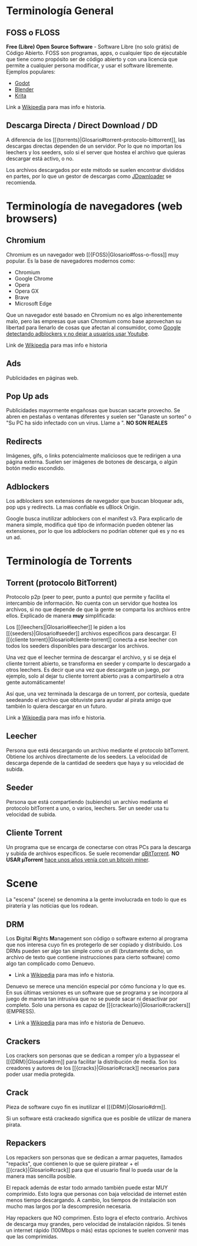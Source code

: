 # Terminología General

## FOSS o FLOSS
**Free (Libre) Open Source Software** - Software Libre (no solo grátis) de Código Abierto. FOSS son programas, apps, o cualquier tipo de ejecutable que tiene como propósito ser de código abierto y con una licencia que permite a cualquier persona modificar, y usar el software libremente. Ejemplos populares:

- [Godot](https://godotengine.org/)
- [Blender](https://www.blender.org/)
- [Krita](https://krita.org/es/)

Link a [Wikipedia](https://es.wikipedia.org/wiki/Software_libre_y_de_c%C3%B3digo_abierto) para mas info e historia.

## Descarga Directa / Direct Download / DD

A diferencia de los [[{torrents}|Glosario#torrent-protocolo-bittorrent]], las descargas directas dependen de un servidor. Por lo que no importan los leechers y los seeders, solo si el server que hostea el archivo que quieras descargar está activo, o no.

Los archivos descargados por este método se suelen encontrar divididos en partes, por lo que un gestor de descargas como [JDownloader](https://jdownloader.org/es/download/index) se recomienda.

# Terminología de navegadores (web browsers)

## Chromium

Chromium es un navegador web [[{FOSS}|Glosario#foss-o-floss]] muy popular. Es la base de navegadores modernos como:

- Chromium
- Google Chrome
- Opera
- Opera GX
- Brave
- Microsoft Edge

Que un navegador esté basado en Chromium no es algo inherentemente malo, pero las empresas que usan Chromium como base aprovechan su libertad para llenarlo de cosas que afectan al consumidor, como [Google detectando adblockers y no dejar a usuarios usar Youtube](https://www.genbeta.com/actualidad/youtube-limita-ver-videos-a-que-tengan-adblock-e-internet-estalla-esto-que-aparece-bloqueas-anuncios).

Link de [Wikipedia](https://es.wikipedia.org/wiki/Chromium_(navegador)) para mas info e historia

## Ads

Publicidades en páginas web.

## Pop Up ads

Publicidades mayormente engañosas que buscan sacarte provecho. Se abren en pestañas o ventanas diferentes y suelen ser "Ganaste un sorteo" o "Su PC ha sido infectado con un virus. Llame a ". **NO SON REALES**

## Redirects

Imágenes, gifs, o links potencialmente maliciosos que te redirigen a una página externa. Suelen ser imágenes de botones de descarga, o algún botón medio escondido.

## Adblockers

Los adblockers son extensiones de navegador que buscan bloquear ads, pop ups y redirects. La mas confiable es uBlock Origin.

Google busca inutilizar adblockers con el manifest v3. Para explicarlo de manera simple, modifica qué tipo de información pueden obtener las extensiones, por lo que los adblockers no podrían obtener qué es y no es un ad.


# Terminología de Torrents

## Torrent (protocolo BitTorrent)

Protocolo p2p (peer to peer, punto a punto) que permite y facilita el intercambio de información. No cuenta con un servidor que hostea los archivos, si no que depende de que la gente se comparta los archivos entre ellos. Explicado de manera **muy** simplificada:

Los [[{leechers]|Glosario#leecher]] le piden a los [[{seeders}|Glosario#seeder]] archivos específicos para descargar. El [[{cliente torrent}|Glosario#cliente-torrent]] conecta a ese leecher con todos los seeders disponibles para descargar los archivos.

Una vez que el leecher termina de descargar el archivo, y si se deja el cliente torrent abierto, se transforma en seeder y comparte lo descargado a otros leechers. Es decir que una vez que descargaste un juego, por ejemplo, solo al dejar tu cliente torrent abierto ¡vas a compartírselo a otra gente automáticamente!

Así que, una vez terminada la descarga de un torrent, por cortesía, quedate seedeando el archivo que obtuviste para ayudar al pirata amigo que también lo quiera descargar en un futuro.

Link a [Wikipedia](https://es.wikipedia.org/wiki/BitTorrent) para mas info e historia.


## Leecher

Persona que está descargando un archivo mediante el protocolo bitTorrent. Obtiene los archivos directamente de los seeders. La velocidad de descarga depende de la cantidad de seeders que haya y su velocidad de subida.

## Seeder

Persona que está compartiendo (subiendo) un archivo mediante el protocolo bitTorrent a uno, o varios, leechers. Ser un seeder usa tu velocidad de subida.

## Cliente Torrent

Un programa que se encarga de conectarse con otras PCs para la descarga y subida de archivos específicos. Se suele recomendar [qBitTorrent](https://www.qbittorrent.org/). **NO USAR µTorrent** [hace unos años venía con un bitcoin miner](https://www.genbeta.com/herramientas/el-ultimo-regalito-de-utorrent-que-tu-ordenador-mine-bitcoins-sin-que-te-des-cuenta).

# Scene

La "escena" (scene) se denomina a la gente involucrada en todo lo que es piratería y las noticias que los rodean.

## DRM

Los **D**igital **R**ights **M**anagement son código o software externo al programa que nos interesa cuyo fin es protegerlo de ser copiado y distribuido. Los DRMs pueden ser algo tan simple como un dll (brutamente dicho, un archivo de texto que contiene instrucciones para cierto software) como algo tan complicado como Denuevo.

- Link a [Wikipedia](https://es.wikipedia.org/wiki/Gesti%C3%B3n_de_derechos_digitales) para mas info e historia.

Denuevo se merece una mención especial por cómo funciona y lo que es. En sus últimas versiones es un software que se programa y se incorpora al juego de manera tan intrusiva que no se puede sacar ni desactivar por completo. Solo una persona es capaz de [[{crackearlo}|Glosario#crackers]] (EMPRESS).

- Link a [Wikipedia](https://es.wikipedia.org/wiki/Denuvo) para mas info e historia de Denuevo.

## Crackers

Los crackers son personas que se dedican a romper y/o a bypassear el [[{DRM}|Glosario#drm]] para facilitar la distribución de media. Son los creadores y autores de los [[{cracks}|Glosario#crack]] necesarios para poder usar media protegida.

## Crack

Pieza de software cuyo fin es inutilizar el [[{DRM}|Glosario#drm]].

Si un software está crackeado significa que es posible de utilizar de manera pirata.

## Repackers

Los repackers son personas que se dedican a armar paquetes, llamados "repacks", que contienen lo que se quiere piratear + el [[{crack}|Glosario#crack]] para que el usuario final lo pueda usar de la manera mas sencilla posible.

El repack además de estar todo armado también puede estar MUY comprimido. Esto logra que personas con baja velocidad de internet estén menos tiempo descargando. A cambio, los tiempos de instalación son mucho mas largos por la descompresión necesaria.

Hay repackers que NO comprimen. Esto logra el efecto contrario. Archivos de descarga muy grandes, pero velocidad de instalación rápidos. Si tenés un internet rápido (100Mbps o más) estas opciones te suelen convenir mas que las comprimidas.